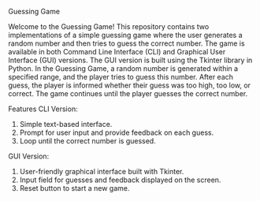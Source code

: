 Guessing Game

Welcome to the Guessing Game! This repository contains two implementations of a simple guessing game where the user generates a random number and then tries to guess the correct number. The game is available in both Command Line Interface (CLI) and Graphical User Interface (GUI) versions. The GUI version is built using the Tkinter library in Python.
In the Guessing Game, a random number is generated within a specified range, and the player tries to guess this number. After each guess, the player is informed whether their guess was too high, too low, or correct. The game continues until the player guesses the correct number.

Features
CLI Version:

1. Simple text-based interface.
2. Prompt for user input and provide feedback on each guess.
3. Loop until the correct number is guessed.

GUI Version:

1. User-friendly graphical interface built with Tkinter.
2. Input field for guesses and feedback displayed on the screen.
3. Reset button to start a new game.
